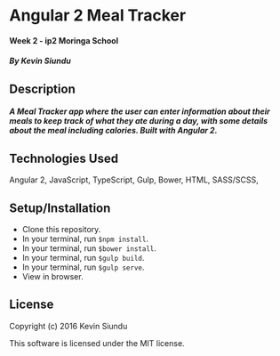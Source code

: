 # Angular 2 Meal Tracker
#### Week 2 - ip2 Moringa School
##### By Kevin Siundu

## Description
##### A Meal Tracker app where the user can enter information about their meals to keep track of what they ate during a day, with some details about the meal including calories. Built with Angular 2.

## Technologies Used
Angular 2, JavaScript, TypeScript, Gulp, Bower, HTML, SASS/SCSS,

## Setup/Installation  
* Clone this repository.
* In your terminal, run `$npm install`.
* In your terminal, run `$bower install`.
* In your terminal, run `$gulp build`.
* In your terminal, run `$gulp serve`.
* View in browser.

## License
Copyright (c) 2016 Kevin Siundu

This software is licensed under the MIT license.
